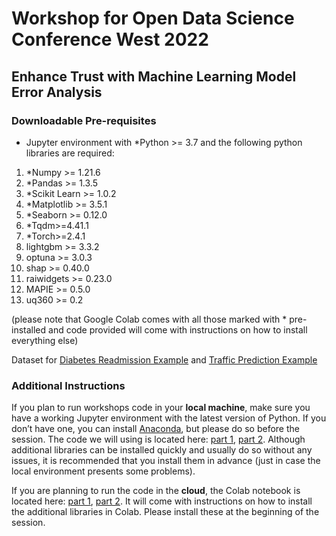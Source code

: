 # Workshop for Open Data Science Conference West 2022
## Enhance Trust with Machine Learning Model Error Analysis

### Downloadable Pre-requisites

- Jupyter environment with *Python >= 3.7 and the following python libraries are required:
1. *Numpy >= 1.21.6
2. *Pandas >= 1.3.5
3. *Scikit Learn >= 1.0.2
4. *Matplotlib >= 3.5.1
5. *Seaborn >= 0.12.0
6. *Tqdm>=4.41.1
7. *Torch>=2.4.1
8. lightgbm >= 3.3.2
9. optuna >= 3.0.3
10. shap >= 0.40.0
11. raiwidgets >= 0.23.0
12. MAPIE >= 0.5.0
13. uq360 >= 0.2

 (please note that Google Colab comes with all those marked with * pre-installed and code provided will come with instructions on how to install everything else)
 
Dataset for [Diabetes Readmission Example](https://www.openml.org/search?type=data&sort=runs&id=43874&status=active) and [Traffic Prediction Example](https://github.com/smasis001/odsc-west-2022/blob/main/data/traffic-volume-3e.csv?raw=true)

### Additional Instructions

If you plan to run workshops code in your **local machine**, make sure you have a working Jupyter environment with the latest version of Python. If you don’t have one, you can install [Anaconda](https://www.anaconda.com/products/individual), but please do so before the session. The code we will using is located here: [part 1](https://github.com/smasis001/odsc-west-2022/blob/main/notebooks/ODSC_Workshop_ErrorAnalysis_Diabetes.ipynb), [part 2](https://github.com/smasis001/odsc-west-2022/blob/main/notebooks/ODSC_Workshop_Uncertainty_Traffic.ipynb). Although additional libraries can be installed quickly and usually do so without any issues, it is recommended that you install them in advance (just in case the local environment presents some problems).

If you are planning to run the code in the **cloud**, the Colab notebook is located here: [part 1](https://colab.research.google.com/drive/1oV7GOeMXUuhkmachQt2IlGx0J6HwptB1?usp=sharing), [part 2](https://colab.research.google.com/drive/1DBlT0ak8rupRT1ak4xultwvmnIzANGj2?usp=sharing). It will come with instructions on how to install the additional libraries in Colab. Please install these at the beginning of the session.